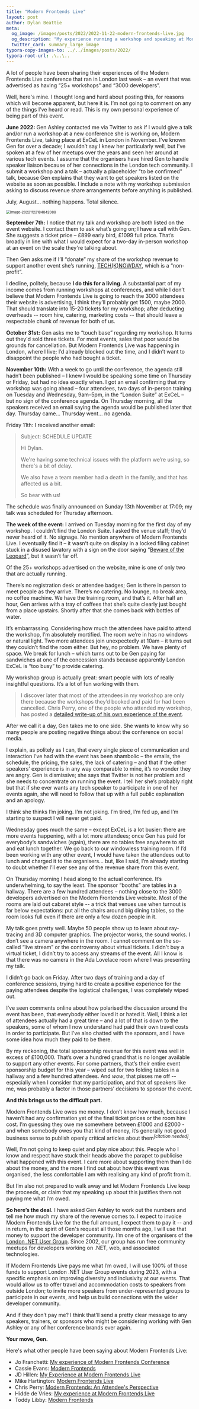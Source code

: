 ```yaml
---
title: "Modern Frontends Live"
layout: post
author: Dylan Beattie
meta:
  og_image: /images/posts/2022/2022-11-22-modern-frontends-live.jpg
  og_description: "My experience running a workshop and speaking at Modern Frontends Live"
  twitter_card: summary_large_image
typora-copy-images-to: ../../images/posts/2022/
typora-root-url: .\..\..
---
```


A lot of people have been sharing their experiences of the Modern Frontends Live conference that ran in London last week – an event that was advertised as having “25+ workshops” and “3000  developers”.

Well, here's mine. I thought long and hard about posting this, for reasons which will become apparent, but here it is. I’m not going to comment on any of the things I’ve heard or read. This is my own personal experience of being part of this event.

**June 2022:** Gen Ashley contacted me via Twitter to ask if I would give a talk and/or run a workshop at a new conference she is working on, Modern Frontends Live, taking place at ExCeL in London in November. I’ve known Gen for over a decade; I wouldn’t say I knew her particularly well, but I’ve spoken at a few of her meetups over the years and seen her around at various tech events. I assume that the organisers have hired Gen to handle speaker liaison because of her connections in the London tech community. I submit a workshop and a talk – actually a placeholder "to be confirmed" talk, because Gen explains that they want to get speakers listed on the website as soon as possible. I include a note with my workshop submission asking to discuss revenue share arrangements before anything is published. 

July, August... nothing happens. Total silence.

<img src="/images/posts/2022/image-20221122184842088.png" alt="image-20221122184842088" style="zoom:67%;" />

**September 7th:** I notice that my talk and workshop are both listed on the event website. I contact them to ask what’s going on; I have a call with Gen. She suggests a ticket price – £899 early bird, £1099 full price. That’s broadly in line with what I would expect for a two-day in-person workshop at an event on the scale they're talking about.

Then Gen asks me if I’ll “donate” my share of the workshop revenue to support another event she’s running, [TECH(K)NOWDAY](https://www.techknowday.com/), which is a “non-profit”.

I decline, politely, because **I do this for a living**. A substantial part of my income comes from running workshops at conferences, and while I don’t believe that Modern Frontends Live is going to reach the 3000 attendees their website is advertising, I think they’ll probably get 1500, maybe 2000. That should translate into 15-20 tickets for my workshop; after deducting overheads -- room hire, catering, marketing costs -- that should leave a respectable chunk of revenue for both of us.

**October 31st:** Gen asks me to “touch base” regarding my workshop. It turns out they'd sold three tickets. For most events, sales that poor would be grounds for cancellation. But Modern Frontends Live was happening in London, where I live; I’d already blocked out the time, and I didn’t want to disappoint the people who had bought a ticket.

**November 10th:** With a week to go until the conference, the agenda still hadn’t been published – I knew I would be speaking some time on Thursday or Friday, but had no idea exactly when. I got an email confirming that my workshop was going ahead – four attendees, two days of in-person training on Tuesday and Wednesday, 9am–5pm, in the “London Suite” at ExCeL – but no sign of the conference agenda. On Thursday morning, all the speakers received an email saying the agenda would be published later that day. Thursday came... Thursday went... no agenda.

Friday 11th: I received another email:

>  Subject: SCHEDULE UPDATE
>
> Hi Dylan.
>
> We're having some technical issues with the platform we’re using, so there's a bit of delay.
>
> We also have a team member had a death in the family, and that has affected us a bit.
>
> So bear with us!

The schedule was finally announced on Sunday 13th November at 17:09; my talk was scheduled for Thursday afternoon.

**The week of the event:** I arrived on Tuesday morning for the first day of my workshop. I couldn’t find the London Suite. I asked the venue staff; they’d never heard of it. No signage. No mention anywhere of Modern Frontends Live. I eventually find it – it wasn’t quite on display in a locked filing cabinet stuck in a disused lavatory with a sign on the door saying “[Beware of the Leopard](https://www.goodreads.com/quotes/40705-but-the-plans-were-on-display-on-display-i-eventually)”, but it wasn’t far off. 

Of the 25+ workshops advertised on the website, mine is one of only two that are actually running.

There’s no registration desk or attendee badges; Gen is there in person to meet people as they arrive. There’s no catering. No lounge, no break area, no coffee machine. We have the training room, and that’s it. After half an hour, Gen arrives with a tray of coffees that she’s quite clearly just bought from a place upstairs. Shortly after that she comes back with bottles of water.

It’s embarrassing. Considering how much the attendees have paid to attend the workshop, I’m absolutely mortified. The room we’re in has no windows or natural light. Two more attendees join unexpectedly at 10am – it turns out they couldn’t find the room either. But hey, no problem. We have plenty of space. We break for lunch – which turns out to be Gen paying for sandwiches at one of the concession stands because apparently London ExCeL is “too busy” to provide catering.

My workshop group is actually great: smart people with lots of really insightful questions. It’s a lot of fun working with them.

> I discover later that most of the attendees in my workshop are only there because the workshops they’d booked and paid for had been cancelled. Chris Perry, one of the people who attended my workshop, has posted a [detailed write-up of his own experience of the event](https://christopherallanperry.github.io/blog/2022/11/20/modern_frontends-an_attendees_perspective.html).

After we call it a day, Gen takes me to one side. She wants to know why so many people are posting negative things about the conference on social media.

I explain, as politely as I can, that every single piece of communication and interaction I’ve had with the event has been shambolic – the emails, the schedule, the pricing, the sales, the lack of catering – and that if the other speakers’ experience is in any way comparable to mine, it’s no wonder they are angry. Gen is dismissive; she says that Twitter is not her problem and she needs to concentrate on running the event. I tell her she’s probably right but that if she ever wants any tech speaker to participate in one of her events again, she will need to follow that up with a full public explanation and an apology.

I think she thinks I’m joking. I’m not joking. I’m tired, I’m fed up, and I’m starting to suspect I will never get paid.

Wednesday goes much the same – except ExCeL is a lot busier: there are more events happening, with a lot more attendees; once Gen has paid for everybody’s sandwiches (again), there are no tables free anywhere to sit and eat lunch together. We go back to our windowless training room. If I’d been working with any other event, I would have taken the attendees out to lunch and charged it to the organisers... but, like I said, I’m already starting to doubt whether I’ll ever see any of the revenue share from this event.

On Thursday morning I head along to the actual conference. It’s underwhelming, to say the least. The sponsor “booths” are tables in a hallway. There are a few hundred attendees – nothing close to the 3000 developers advertised on the Modern Frontends Live website. Most of the rooms are laid out cabaret style -- a trick that venues use when turnout is far below expectations: put all the chairs around big dining tables, so the room looks full even if there are only a few dozen people in it.

My talk goes pretty well. Maybe 50 people show up to learn about ray-tracing and 3D computer graphics. The projector works, the sound works. I don’t see a camera anywhere in the room. I cannot comment on the so-called “live stream” or the controversy about virtual tickets. I didn't buy a virtual ticket, I didn’t try to access any streams of the event. All I know is that there was no camera in the Ada Lovelace room where I was presenting my talk.

I didn’t go back on Friday. After two days of training and a day of conference sessions, trying hard to create a positive experience for the paying attendees despite the logistical challenges, I was completely wiped out.

I’ve seen comments online about how polarised the discussion around the event has been, that everybody either loved it or hated it. Well, I think a lot of attendees actually had a great time – and a lot of that is down to the speakers, some of whom I now understand had paid their own travel costs in order to participate. But I’ve also chatted with the sponsors, and I have some idea how much they paid to be there.

By my reckoning, the total sponsorship revenue for this event was well in excess of £100,000. That’s over a hundred grand that is no longer available to support any other events. For some partners, that’s their entire event sponsorship budget for this year – wiped out for two folding tables in a hallway and a few hundred attendees. And *wow*, that pisses me off -- especially when I consider that my participation, and that of speakers like me, was probably a factor in those partners’ decisions to sponsor the event.

**And this brings us to the difficult part.**

Modern Frontends Live owes me money. I don’t know how much, because I haven’t had any confirmation yet of the final ticket prices or the room hire cost. I’m guessing they owe me somewhere between £1000 and £2000 - and when somebody owes you that kind of money, it’s generally not good business sense to publish openly critical articles about them<sup>*[citation needed]*</sup>.

Well, I’m not going to keep quiet and play nice about this. People who I know and respect have stuck their heads above the parapet to publicise what happened with this event. I care more about supporting them than I do about the money, and the more I find out about how this event was organised, the less comfortable I am with realising any kind of profit from it.

But I’m also not prepared to walk away and let Modern Frontends Live keep the proceeds, or claim that my speaking up about this justifies them not paying me what I’m owed.

**So here’s the deal.** I have asked Gen Ashley to work out the numbers and tell me how much my share of the revenue comes to. I expect to invoice Modern Frontends Live for the the full amount, I expect them to pay it -- and in return, in the spirit of Gen's request all those months ago, I will use that money to support the developer community. I’m one of the organisers of the [London .NET User Group](https://www.meetup.com/en-AU/london-net-user-group/). Since 2002, our group has run free community meetups for developers working on .NET, web, and associated technologies.

If Modern Frontends Live pays me what I’m owed, I will use 100% of those funds to support London .NET User Group events during 2023, with a specific emphasis on improving diversity and inclusivity at our events. That would allow us to offer travel and accommodation costs to speakers from outside London; to invite more speakers from under-represented groups to participate in our events, and help us build connections with the wider developer community.

And if they don’t pay me? I think that’ll send a pretty clear message to any speakers, trainers, or sponsors who might be considering working with Gen Ashley or any of her conference brands ever again.

**Your move, Gen.**

Here's what other people have been saying about Modern Frontends Live:

* Jo Franchetti: [My experience of Modern Frontends Conference](https://dev.to/thisisjofrank/my-experience-of-modern-frontends-conference-1cgg) 
* Cassie Evans: [Modern Frontends](https://www.cassie.codes/posts/modern-frontends/)
* JD Hillen: [My Experience at Modern Frontends Live](https://jdhillen.com/blog/my-experience-at-modern-frontends-live/)
* Mike Hartington: [Modern Frontends Live](https://mhartington.io/post/modern-frontends-live/)
* Chris Perry: [Modern Frontends: An Attendee's Perspective](https://christopherallanperry.github.io/blog/2022/11/20/modern_frontends-an_attendees_perspective.html)
* Hidde de Vries: [My experience at Modern Frontends Live](https://hidde.blog/modern-frontends-live/) 
* Toddy Libby: [Modern Frontends](https://toddl.dev/posts/modern-frontends/)

